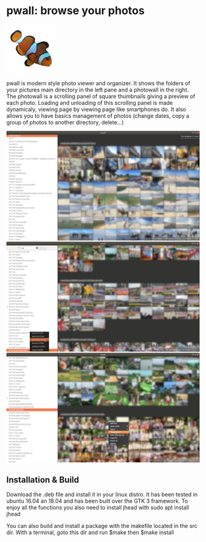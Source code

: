 
pwall: browse your photos
=============================

![pwall icon](https://raw.githubusercontent.com/ltiber/pwall/master/res/pwall/pwall.png)

pwall is modern style photo viewer and organizer.
It shows the folders of your pictures main directory
in the left pane and a photowall in the right.
The photowall is a scrolling panel of square thumbnails
giving a preview of each photo. Loading and unloading of this 
scrolling panel is made dynamicaly, viewing page by viewing page
like smartphones do.
It also allows you to have basics management of photos
(change dates, copy a group of photos to another directory, delete...)
    
![pwall screen](https://raw.githubusercontent.com/ltiber/pwall/master/res/pwall/pwallscreenshot.png)
![pwall folder functions](https://raw.githubusercontent.com/ltiber/pwall/master/res/pwall/pwalloption1.png)
![pwall photo functions](https://raw.githubusercontent.com/ltiber/pwall/master/res/pwall/pwalloption2.png)

Installation & Build
------------------------

Download the .deb file and install it in your linux distro. 
It has been tested in ubuntu 16.04 an 18.04 and has been built
over the GTK 3 framework.
To enjoy all the functions you also need to install jhead
with sudo apt install jhead

You can also build and install a package with the makefile located in the src dir.
With a terminal, goto this dir and run $make then $make install



